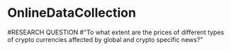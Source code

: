# OnlineDataCollection
#RESEARCH QUESTION
#"To what extent are the prices of different types of crypto currencies affected by global and crypto specific news?"

